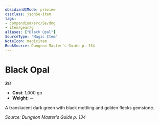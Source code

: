 ```yaml
---
obsidianUIMode: preview
cssclass: json5e-item
tags:
- compendium/src/5e/dmg
- item/gear/g
aliases: ["Black Opal"]
SourceType: "Magic Item"
NoteIcon: magicitem
BookSource: Dungeon Master's Guide p. 134
---
```

# Black Opal
*$G*  

- **Cost**: 1,000 gp
- **Weight**: ⏤

A translucent dark green with black mottling and golden flecks gemstone.

*Source: Dungeon Master's Guide p. 134*